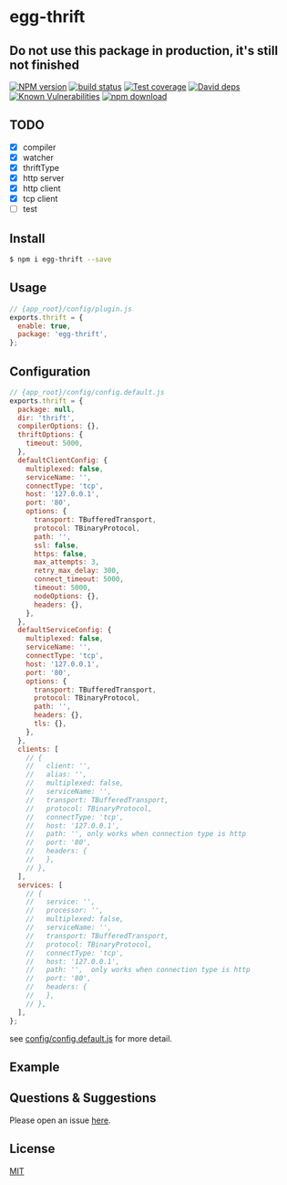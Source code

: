 # egg-thrift

## Do not use this package in production, it's still not finished

[![NPM version][npm-image]][npm-url]
[![build status][travis-image]][travis-url]
[![Test coverage][codecov-image]][codecov-url]
[![David deps][david-image]][david-url]
[![Known Vulnerabilities][snyk-image]][snyk-url]
[![npm download][download-image]][download-url]

[npm-image]: https://img.shields.io/npm/v/egg-thrift.svg?style=flat-square
[npm-url]: https://npmjs.org/package/egg-thrift
[travis-image]: https://img.shields.io/travis/eggjs/egg-thrift.svg?style=flat-square
[travis-url]: https://travis-ci.org/eggjs/egg-thrift
[codecov-image]: https://img.shields.io/codecov/c/github/eggjs/egg-thrift.svg?style=flat-square
[codecov-url]: https://codecov.io/github/eggjs/egg-thrift?branch=master
[david-image]: https://img.shields.io/david/eggjs/egg-thrift.svg?style=flat-square
[david-url]: https://david-dm.org/eggjs/egg-thrift
[snyk-image]: https://snyk.io/test/npm/egg-thrift/badge.svg?style=flat-square
[snyk-url]: https://snyk.io/test/npm/egg-thrift
[download-image]: https://img.shields.io/npm/dm/egg-thrift.svg?style=flat-square
[download-url]: https://npmjs.org/package/egg-thrift

<!--
Description here.
-->

## TODO

- [x] compiler
- [x] watcher
- [x] thriftType
- [x] http server
- [x] http client
- [x] tcp client
- [ ] test

## Install

```bash
$ npm i egg-thrift --save
```

## Usage

```js
// {app_root}/config/plugin.js
exports.thrift = {
  enable: true,
  package: 'egg-thrift',
};
```

## Configuration

```js
// {app_root}/config/config.default.js
exports.thrift = {
  package: null,
  dir: 'thrift',
  compilerOptions: {},
  thriftOptions: {
    timeout: 5000,
  },
  defaultClientConfig: {
    multiplexed: false,
    serviceName: '',
    connectType: 'tcp',
    host: '127.0.0.1',
    port: '80',
    options: {
      transport: TBufferedTransport,
      protocol: TBinaryProtocol,
      path: '',
      ssl: false,
      https: false,
      max_attempts: 3,
      retry_max_delay: 300,
      connect_timeout: 5000,
      timeout: 5000,
      nodeOptions: {},
      headers: {},
    },
  },
  defaultServiceConfig: {
    multiplexed: false,
    serviceName: '',
    connectType: 'tcp',
    host: '127.0.0.1',
    port: '80',
    options: {
      transport: TBufferedTransport,
      protocol: TBinaryProtocol,
      path: '',
      headers: {},
      tls: {},
    },
  },
  clients: [
    // {
    //   client: '',
    //   alias: '',
    //   multiplexed: false,
    //   serviceName: '',
    //   transport: TBufferedTransport,
    //   protocol: TBinaryProtocol,
    //   connectType: 'tcp',
    //   host: '127.0.0.1',
    //   path: '', only works when connection type is http
    //   port: '80',
    //   headers: {
    //   },
    // },
  ],
  services: [
    // {
    //   service: '',
    //   processor: '',
    //   multiplexed: false,
    //   serviceName: '',
    //   transport: TBufferedTransport,
    //   protocol: TBinaryProtocol,
    //   connectType: 'tcp',
    //   host: '127.0.0.1',
    //   path: '',  only works when connection type is http
    //   port: '80',
    //   headers: {
    //   },
    // },
  ],
};

```

see [config/config.default.js](config/config.default.js) for more detail.

## Example

<!-- example here -->

## Questions & Suggestions

Please open an issue [here](https://github.com/eggjs/egg/issues).

## License

[MIT](LICENSE)

